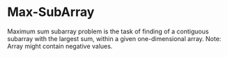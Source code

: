 # Max-SubArray
Maximum sum subarray problem is the task of finding of a contiguous subarray with the largest sum, within a given one-dimensional array. 
Note: Array might contain negative values.
